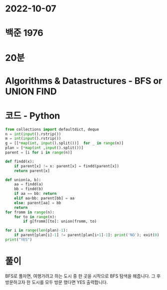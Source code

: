 # 2022-10-07

# 백준 1976

# 20분

# Algorithms & Datastructures - BFS or UNION FIND

# 코드 - Python

```python
from collections import defaultdict, deque
n = int(input().rstrip())
m = int(input().rstrip())
g = [[*map(int, input().split())]  for _ in range(n)]
plan = [*map(int ,input().split())]
parent = [i for i in range(n)]

def findd(x):
    if parent[x] != x: parent[x] = findd(parent[x])
    return parent[x]

def union(a, b):
    aa = findd(a)
    bb = findd(b)
    if aa == bb: return
    elif aa<bb: parent[bb] = aa
    else: parent[aa] = bb
    return
for fromm in range(n):
    for to in range(n):
        if g[fromm][to]: union(fromm, to)

for i in range(len(plan)-1):
    if parent[plan[i]-1] != parent[plan[i+1]-1]: print('NO'); exit(0)
print("YES")
```

# 풀이

BFS로 풀자면, 여행가려고 하는 도시 중 한 곳을 시작으로 BFS 탐색을 해줍니다.
그 후 방문하고자 한 도시를 모두 방문 했다면 YES 출력합니다.
